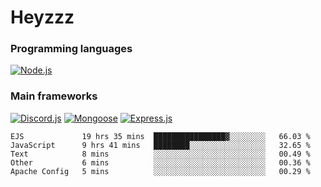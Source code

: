 # Heyzzz  

### Programming languages  

[![Node.js](https://img.shields.io/badge/-Node.js-262626?style=for-the-badge)](https://nodejs.org/ru)

### Main frameworks

[![Discord.js](https://img.shields.io/badge/-Discord.js-262626?style=for-the-badge)](https://www.npmjs.com/package/discord.js) [![Mongoose](https://img.shields.io/badge/-Mongoose-262626?style=for-the-badge)](https://www.npmjs.com/package/mongoose) [![Express.js](https://img.shields.io/badge/-Express.js-262626?style=for-the-badge)](https://www.npmjs.com/package/express)
<!--START_SECTION:waka-->
```text
EJS             19 hrs 35 mins  ████████████████▓░░░░░░░░   66.03 % 
JavaScript      9 hrs 41 mins   ████████░░░░░░░░░░░░░░░░░   32.65 % 
Text            8 mins          ░░░░░░░░░░░░░░░░░░░░░░░░░   00.49 % 
Other           6 mins          ░░░░░░░░░░░░░░░░░░░░░░░░░   00.36 % 
Apache Config   5 mins          ░░░░░░░░░░░░░░░░░░░░░░░░░   00.29 % 
```
<!--END_SECTION:waka-->
